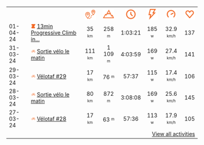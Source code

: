 <table>
    <tr>
        <th></th>
        <th></th>
        <th align="center"><img src="https://raw.githubusercontent.com/robiningelbrecht/strava-activities/master/public/distance.svg" width="30" alt="distance" title="distance"/></th>
        <th align="center"><img src="https://raw.githubusercontent.com/robiningelbrecht/strava-activities/master/public/elevation.svg" width="30" alt="elevation" title="elevation"/></th>
        <th align="center"><img src="https://raw.githubusercontent.com/robiningelbrecht/strava-activities/master/public/time.svg" width="30" alt="time" title="time"/></th>
        <th align="center"><img src="https://raw.githubusercontent.com/robiningelbrecht/strava-activities/master/public/average-watt.svg" width="30" alt="average watts" title="average watts"/></th>
        <th align="center"><img src="https://raw.githubusercontent.com/robiningelbrecht/strava-activities/master/public/average-speed.svg" width="30" alt="average speed" title="average speed"/></th>
        <th align="center"><img src="https://raw.githubusercontent.com/robiningelbrecht/strava-activities/master/public/heart-rate.svg" width="30" alt="average heart rate" title="average heart rate"/></th>
    </tr>
            <tr>
            <td>01-04-24</td>
            <td>
                                <img src="https://raw.githubusercontent.com/robiningelbrecht/strava-activities/master/public/activity-virtual-ride-zwift.svg" width="12" alt="13min Progressive Climb in Watopia" title="13min Progressive Climb in Watopia"/>
<a href="https://www.strava.com/activities/11084790725" title="Kcal: 672 | Gear: None ">13min Progressive Climb in...</a>
            </td>
            <td align="center">35 <sup><sub>km</sub></sup></td>
            <td align="center">258 <sup><sub>m</sub></sup></td>
            <td align="center">1:03:21</td>
            <td align="center">185 <sup><sub>w</sub></sup></td>
            <td align="center">32.9 <sup><sub>km/h</sub></sup></td>
            <td align="center">137</td>
        </tr>
            <tr>
            <td>31-03-24</td>
            <td>
                <img src="https://raw.githubusercontent.com/robiningelbrecht/strava-activities/master/public/activity-ride.svg" width="12" alt="Sortie vélo le matin" title="Sortie vélo le matin"/>
<a href="https://www.strava.com/activities/11074484394" title="Kcal: 2801 | Gear: None ">Sortie vélo le matin</a>
            </td>
            <td align="center">111 <sup><sub>km</sub></sup></td>
            <td align="center">1 109 <sup><sub>m</sub></sup></td>
            <td align="center">4:03:59</td>
            <td align="center">169 <sup><sub>w</sub></sup></td>
            <td align="center">27.4 <sup><sub>km/h</sub></sup></td>
            <td align="center">141</td>
        </tr>
            <tr>
            <td>29-03-24</td>
            <td>
                <img src="https://raw.githubusercontent.com/robiningelbrecht/strava-activities/master/public/activity-ride.svg" width="12" alt="Vélotaf #29" title="Vélotaf #29"/>
<a href="https://www.strava.com/activities/11061063179" title="Kcal: 378 | Gear: None ">Vélotaf #29</a>
            </td>
            <td align="center">17 <sup><sub>km</sub></sup></td>
            <td align="center">76 <sup><sub>m</sub></sup></td>
            <td align="center">57:37</td>
            <td align="center">115 <sup><sub>w</sub></sup></td>
            <td align="center">17.4 <sup><sub>km/h</sub></sup></td>
            <td align="center">106</td>
        </tr>
            <tr>
            <td>28-03-24</td>
            <td>
                <img src="https://raw.githubusercontent.com/robiningelbrecht/strava-activities/master/public/activity-ride.svg" width="12" alt="Sortie vélo le matin" title="Sortie vélo le matin"/>
<a href="https://www.strava.com/activities/11054121598" title="Kcal: 2160 | Gear: None ">Sortie vélo le matin</a>
            </td>
            <td align="center">80 <sup><sub>km</sub></sup></td>
            <td align="center">872 <sup><sub>m</sub></sup></td>
            <td align="center">3:08:08</td>
            <td align="center">169 <sup><sub>w</sub></sup></td>
            <td align="center">25.6 <sup><sub>km/h</sub></sup></td>
            <td align="center">145</td>
        </tr>
            <tr>
            <td>27-03-24</td>
            <td>
                <img src="https://raw.githubusercontent.com/robiningelbrecht/strava-activities/master/public/activity-ride.svg" width="12" alt="Vélotaf #28" title="Vélotaf #28"/>
<a href="https://www.strava.com/activities/11048853854" title="Kcal: 372 | Gear: None ">Vélotaf #28</a>
            </td>
            <td align="center">17 <sup><sub>km</sub></sup></td>
            <td align="center">63 <sup><sub>m</sub></sup></td>
            <td align="center">57:36</td>
            <td align="center">113 <sup><sub>w</sub></sup></td>
            <td align="center">17.9 <sup><sub>km/h</sub></sup></td>
            <td align="center">105</td>
        </tr>
                <tr>
            <td colspan="8" align="right"><a href="https://github.com/robiningelbrecht/strava-activities#activities">View all activities</a></td>
        </tr>
    </table>
